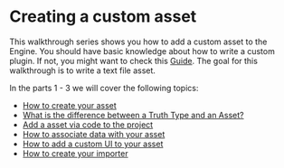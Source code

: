 # Creating a custom asset

This walkthrough series shows you how to add a custom asset to the Engine. You should have basic knowledge about how to write a custom plugin. If not, you might want to check this [Guide]({{base_url}}/the_machinery_book/extending_the_machinery/the_plugin_system.html). The goal for this walkthrough is to write a text file asset.

In the parts 1 - 3 we will cover the following topics:

- [How to create your asset]({{base_url}}/tutorials/the_truth/custom_asset/part1.html#creating-an-asset-the-truth-type)
- [What is the difference between a Truth Type and an Asset?]({{base_url}}/tutorials/the_truth/custom_asset/part1.html#what-is-the-difference-between-truth-type-and-asset)
- [Add a asset via code to the project]({{base_url}}/tutorials/the_truth/custom_asset/part1.html#appendix-adding-an-asset-via-code-to-the-asset-browser)
- [How to associate data with your asset]({{base_url}}/tutorials/the_truth/custom_asset/part2.html#text-file-asset)
- [How to add a custom UI to your asset]({{base_url}}/tutorials/the_truth/custom_asset/part2.html#custom-ui)
- [How to create your importer]({{base_url}}/tutorials/the_truth/custom_asset/part3.html#custom-importer-for-text-files)


